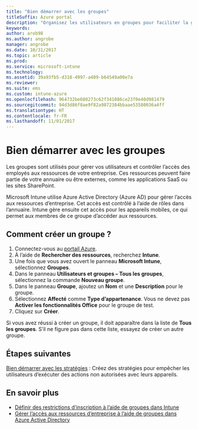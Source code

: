 ```yaml
---
title: "Bien démarrer avec les groupes"
titleSuffix: Azure portal
description: "Organisez les utilisateurs en groupes pour faciliter la gestion des stratégies et des applications auxquelles ils ont accès."
keywords: 
author: arob98
ms.author: angrobe
manager: angrobe
ms.date: 10/31/2017
ms.topic: article
ms.prod: 
ms.service: microsoft-intune
ms.technology: 
ms.assetid: 39a93fb5-d318-4997-a409-b64549a00e7a
ms.reviewer: 
ms.suite: ems
ms.custom: intune-azure
ms.openlocfilehash: 964732be680273c62f341086ce23f0e40d981479
ms.sourcegitcommit: 94d3d86f8ae9f82a9872384bbaae53580036a4ff
ms.translationtype: HT
ms.contentlocale: fr-FR
ms.lasthandoff: 11/01/2017
---
```

# <a name="get-started-with-groups"></a>Bien démarrer avec les groupes

Les groupes sont utilisés pour gérer vos utilisateurs et contrôler l’accès des employés aux ressources de votre entreprise. Ces ressources peuvent faire partie de votre annuaire ou être externes, comme les applications SaaS ou les sites SharePoint.

Microsoft Intune utilise Azure Active Directory (Azure AD) pour gérer l’accès aux ressources d’entreprise. Cet accès est contrôlé à l’aide de rôles dans l’annuaire. Intune gère ensuite cet accès pour les appareils mobiles, ce qui permet aux membres de ce groupe d’accéder aux ressources.

## <a name="how-do-i-create-a-group"></a>Comment créer un groupe ?

1. Connectez-vous au [portail Azure](https://portal.azure.com).
2. À l’aide de **Rechercher des ressources**, recherchez **Intune**.
3. Une fois que vous avez ouvert le panneau **Microsoft Intune**, sélectionnez **Groupes**.
4. Dans le panneau **Utilisateurs et groupes – Tous les groupes**, sélectionnez la commande **Nouveau groupe**.
5. Dans le panneau **Groupe**, ajoutez un **Nom** et une **Description** pour le groupe.
6. Sélectionnez **Affecté** comme **Type d’appartenance**. Vous ne devez pas **Activer les fonctionnalités Office** pour le groupe de test.
7. Cliquez sur **Créer**.

Si vous avez réussi à créer un groupe, il doit apparaître dans la liste de **Tous les groupes**. S’il ne figure pas dans cette liste, essayez de créer un autre groupe.

## <a name="next-steps"></a>Étapes suivantes

[Bien démarrer avec les stratégies](get-started-policies.md) : Créez des stratégies pour empêcher les utilisateurs d’exécuter des actions non autorisées avec leurs appareils.

## <a name="learn-more"></a>En savoir plus

* [Définir des restrictions d’inscription à l’aide de groupes dans Intune](groups-add.md)
* [Gérer l’accès aux ressources d’entreprise à l’aide de groupes dans Azure Active Directory](https://docs.microsoft.com/azure/active-directory/active-directory-manage-groups)
